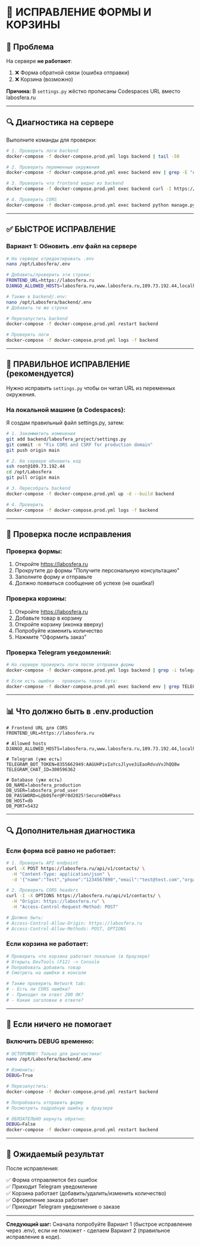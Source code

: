 # 🔧 ИСПРАВЛЕНИЕ ФОРМЫ И КОРЗИНЫ

## 🐛 Проблема

На сервере **не работают**:
1. ❌ Форма обратной связи (ошибка отправки)
2. ❌ Корзина (возможно)

**Причина:** В `settings.py` жёстко прописаны Codespaces URL вместо labosfera.ru

---

## 🔍 Диагностика на сервере

Выполните команды для проверки:

```bash
# 1. Проверить логи backend
docker-compose -f docker-compose.prod.yml logs backend | tail -50

# 2. Проверить переменные окружения
docker-compose -f docker-compose.prod.yml exec backend env | grep -E "ALLOWED_HOSTS|FRONTEND_URL"

# 3. Проверить что frontend видно из backend
docker-compose -f docker-compose.prod.yml exec backend curl -I https://labosfera.ru

# 4. Проверить CORS
docker-compose -f docker-compose.prod.yml exec backend python manage.py shell -c "from django.conf import settings; print('CORS:', settings.CORS_ALLOWED_ORIGINS); print('CSRF:', settings.CSRF_TRUSTED_ORIGINS)"
```

---

## ✅ БЫСТРОЕ ИСПРАВЛЕНИЕ

### Вариант 1: Обновить .env файл на сервере

```bash
# На сервере отредактировать .env
nano /opt/Labosfera/.env

# Добавить/проверить эти строки:
FRONTEND_URL=https://labosfera.ru
DJANGO_ALLOWED_HOSTS=labosfera.ru,www.labosfera.ru,109.73.192.44,localhost,127.0.0.1

# Также в backend/.env:
nano /opt/Labosfera/backend/.env
# Добавить те же строки

# Перезапустить backend
docker-compose -f docker-compose.prod.yml restart backend

# Проверить логи
docker-compose -f docker-compose.prod.yml logs -f backend
```

---

## 🔧 ПРАВИЛЬНОЕ ИСПРАВЛЕНИЕ (рекомендуется)

Нужно исправить `settings.py` чтобы он читал URL из переменных окружения.

### На локальной машине (в Codespaces):

Я создам правильный файл settings.py, затем:

```bash
# 1. Закоммитить изменения
git add backend/labosfera_project/settings.py
git commit -m "Fix CORS and CSRF for production domain"
git push origin main

# 2. На сервере обновить код
ssh root@109.73.192.44
cd /opt/Labosfera
git pull origin main

# 3. Пересобрать backend
docker-compose -f docker-compose.prod.yml up -d --build backend

# 4. Проверить
docker-compose -f docker-compose.prod.yml logs -f backend
```

---

## 🧪 Проверка после исправления

### Проверка формы:

1. Откройте https://labosfera.ru
2. Прокрутите до формы "Получите персональную консультацию"
3. Заполните форму и отправьте
4. Должно появиться сообщение об успехе (не ошибка!)

### Проверка корзины:

1. Откройте https://labosfera.ru
2. Добавьте товар в корзину
3. Откройте корзину (иконка вверху)
4. Попробуйте изменить количество
5. Нажмите "Оформить заказ"

### Проверка Telegram уведомлений:

```bash
# На сервере проверить логи после отправки формы
docker-compose -f docker-compose.prod.yml logs backend | grep -i telegram

# Если есть ошибки - проверить токен бота:
docker-compose -f docker-compose.prod.yml exec backend env | grep TELEGRAM
```

---

## 📊 Что должно быть в .env.production

```env
# Frontend URL для CORS
FRONTEND_URL=https://labosfera.ru

# Allowed hosts
DJANGO_ALLOWED_HOSTS=labosfera.ru,www.labosfera.ru,109.73.192.44,localhost,127.0.0.1

# Telegram (уже есть)
TELEGRAM_BOT_TOKEN=8355662949:AAGUHPivIaYcsJlyve3iEaoRdvuVvJhQQ8w
TELEGRAM_CHAT_ID=300596362

# Database (уже есть)
DB_NAME=labosfera_production
DB_USER=labosfera_prod_user
DB_PASSWORD=L@b0$fer@Pr0d2025!SecureDB#Pass
DB_HOST=db
DB_PORT=5432
```

---

## 🔍 Дополнительная диагностика

### Если форма всё равно не работает:

```bash
# 1. Проверить API endpoint
curl -X POST https://labosfera.ru/api/v1/contacts/ \
  -H "Content-Type: application/json" \
  -d '{"name":"Test","phone":"1234567890","email":"test@test.com","organization":"Test Org","comment":"Test"}'

# 2. Проверить CORS headers
curl -I -X OPTIONS https://labosfera.ru/api/v1/contacts/ \
  -H "Origin: https://labosfera.ru" \
  -H "Access-Control-Request-Method: POST"

# Должно быть:
# Access-Control-Allow-Origin: https://labosfera.ru
# Access-Control-Allow-Methods: POST, OPTIONS
```

### Если корзина не работает:

```bash
# Проверить что корзина работает локально (в браузере)
# Открыть DevTools (F12) -> Console
# Попробовать добавить товар
# Смотреть на ошибки в консоли

# Также проверить Network tab:
# - Есть ли CORS ошибки?
# - Приходит ли ответ 200 OK?
# - Какие заголовки в ответе?
```

---

## 🚨 Если ничего не помогает

### Включить DEBUG временно:

```bash
# ОСТОРОЖНО! Только для диагностики!
nano /opt/Labosfera/backend/.env

# Изменить:
DEBUG=True

# Перезапустить:
docker-compose -f docker-compose.prod.yml restart backend

# Попробовать отправить форму
# Посмотреть подробную ошибку в браузере

# ОБЯЗАТЕЛЬНО вернуть обратно:
DEBUG=False
docker-compose -f docker-compose.prod.yml restart backend
```

---

## 📝 Ожидаемый результат

После исправления:

✅ Форма отправляется без ошибок  
✅ Приходит Telegram уведомление  
✅ Корзина работает (добавить/удалить/изменить количество)  
✅ Оформление заказа работает  
✅ Приходит Telegram уведомление о заказе  

---

**Следующий шаг:** Сначала попробуйте Вариант 1 (быстрое исправление через .env), если не поможет - сделаем Вариант 2 (правильное исправление в коде).
